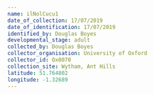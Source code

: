 ```yaml
---
name: ilNolCucu1
date_of_collection: 17/07/2019
date_of_identification: 17/07/2019
identified_by: Douglas Boyes
developmental_stage: adult
collected_by: Douglas Boyes
collector_organisation: University of Oxford
collector_id: Ox0070
collection_site: Wytham, Ant Hills
latitude: 51.764802
longitude: -1.32689
---
```

